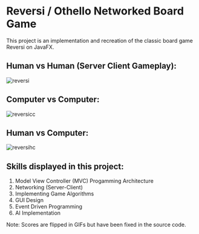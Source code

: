 # Reversi / Othello Networked Board Game

This project is an implementation and recreation of the classic board game Reversi on JavaFX.

## Human vs Human (Server Client Gameplay):
![reversi](https://user-images.githubusercontent.com/31720526/84216249-c9b5f300-aa7d-11ea-9efc-fc32d3ec4d07.gif)

## Computer vs Computer:
![reversicc](https://user-images.githubusercontent.com/31720526/84216255-cc184d00-aa7d-11ea-901a-5ab478c1cc03.gif)

## Human vs Computer:
![reversihc](https://user-images.githubusercontent.com/31720526/84216257-cd497a00-aa7d-11ea-81c5-cab22bc7e63b.gif)

## Skills displayed in this project:
1. Model View Controller (MVC) Progamming Architecture
2. Networking (Server-Client)
3. Implementing Game Algorithms
4. GUI Design 
5. Event Driven Programming
6. AI Implementation


Note: Scores are flipped in GIFs but have been fixed in the source code. 
